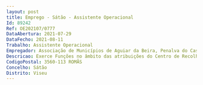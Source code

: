 ```yaml
--- 
layout: post
title: Emprego - Sátão - Assistente Operacional
Id: 89242
Ref: OE202107/0777
DataAbertura: 2021-07-29
DataFecho: 2021-08-11
Trabalho: Assistente Operacional
Empregador: Associação de Municípios de Aguiar da Beira, Penalva do Castelo e Sátão
Descricao: Exerce Funções no âmbito das atribuições do Centro de Recolha Oficial Intermunicipal, Gabinete Médico Veterinário Municipal, procedendo à recolha de animais, cuidando das instalações e dos animais ali internados, de acordo com a legislação vigente, nomeadamente a da proteção animal fazendo parte das brigadas de desinfeção e de desinfestação auxiliando o Diretor Técnico do Canil.Competências especificas Organização e método de trabalho  Otimização dos recursos  Tolerância à  pressão e contrariedades  Orientação para a segurança. Atividades  Recolha, receção e captura de animais vivos  Recolha de cadáveres de animais  Limpeza, tratamento, alimentação e abeberamento dos animais alojados no Canil e Gatíl Intermunicipal. Encaminhamento de animais para adoção e sua divulgação  Transporte de animais para a devida esterilização. Apoio ao Serviço da Proteção Civil, autoridades policiais, delegados de saúde e outras entidades.
CodigoPostal: 3560-113 ROMÃS
Concelho: Sátão
Distrito: Viseu
--- 
```

